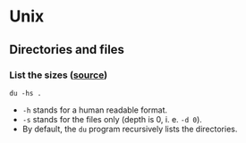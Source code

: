 # Unix

## Directories and files

### List the sizes ([source](https://superuser.com/a/542506/776068))

```shell
du -hs .
```
- `-h` stands for a human readable format.
- `-s` stands for the files only (depth is 0, i. e. `-d 0`).
- By default, the `du` program recursively lists the directories.
